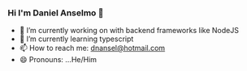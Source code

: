 ### Hi I'm Daniel Anselmo 👋


<!-- **dnanseldev/dnanseldev** is a ✨ _special_ ✨ repository because its `README.md` (this file) appears on your GitHub profile. -->

- 🔭 I’m currently working on with backend frameworks like NodeJS
- 🌱 I’m currently learning typescript
- 📫 How to reach me: dnansel@hotmail.com
- 😄 Pronouns: ...He/Him

